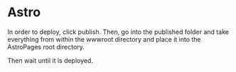 # Astro

In order to deploy, click publish. Then, go into the published folder and take everything from within the wwwroot directory and place it into the AstroPages root directory.

Then wait until it is deployed.